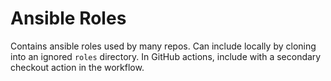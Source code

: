 # Ansible Roles

Contains ansible roles used by many repos. Can include locally by cloning into an ignored `roles` directory. In GitHub actions, include with a secondary checkout action in the workflow.
